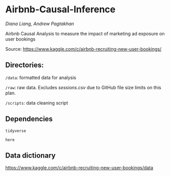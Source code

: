 # **Airbnb-Causal-Inference**
*Diana Liang, Andrew Pagtakhan*

Airbnb Causal Analysis to measure the impact of marketing ad exposure on user bookings

Source: https://www.kaggle.com/c/airbnb-recruiting-new-user-bookings/

## Directories:

```/data```: formatted data for analysis

```/raw```: raw data. Excludes *sessions.csv* due to GitHub file size limits on this plan.

```/scripts```: data cleaning script

## Dependencies
```tidyverse```

```here```

## Data dictionary

https://www.kaggle.com/c/airbnb-recruiting-new-user-bookings/data
